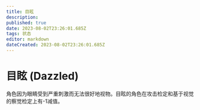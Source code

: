 ```yaml
---
title: 目眩
description: 
published: true
date: 2023-08-02T23:26:01.685Z
tags: 状态
editor: markdown
dateCreated: 2023-08-02T23:26:01.685Z
---
```


# 目眩 (Dazzled)
角色因为眼睛受到严重刺激而无法很好地视物。目眩的角色在攻击检定和基于视觉的察觉检定上有-1减值。